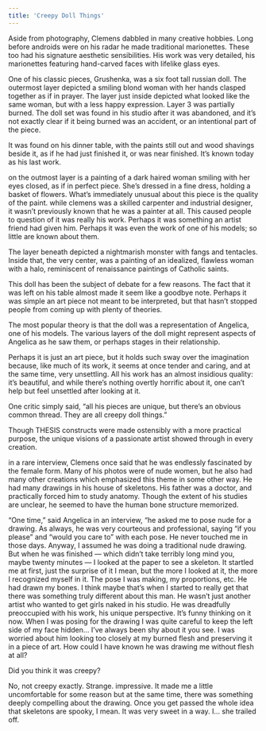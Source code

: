 ```yaml
---
title: 'Creepy Doll Things'
---
```


Aside from photography, Clemens dabbled in many creative hobbies. Long before androids were on his radar he made traditional marionettes.  These too had his signature aesthetic sensibilities. His work was very detailed, his marionettes featuring hand-carved faces with lifelike glass eyes.

One of his classic pieces, Grushenka, was a six foot tall russian doll. The outermost layer depicted a smiling blond woman with her hands clasped together as if in prayer. The layer just inside depicted what looked like the same woman, but with a less happy expression. Layer 3 was partially burned. The doll set was found in his studio after it was abandoned, and it’s not exactly clear if it being burned was an accident, or an intentional part of the piece.

It was found on his dinner table, with the paints still out and wood shavings beside it, as if he had just finished it, or was near finished. It’s known today as his last work.

on the outmost layer is a painting of a dark haired woman smiling with her eyes closed, as if in perfect piece. She’s dressed in a fine dress, holding a basket of flowers. What’s immediately unusual about this piece is the quality of the paint.  while clemens was a skilled carpenter and industrial designer, it wasn’t previously known that he was a painter at all. This caused people to question of it was really his work. Perhaps it was something an artist friend had given him. Perhaps it was even the work of one of his models; so little are known about them.

The layer beneath depicted a nightmarish monster with fangs and tentacles. Inside that, the very center, was a painting of an idealized, flawless woman with a halo, reminiscent of renaissance paintings of Catholic saints.

This doll has been the subject of debate for a few reasons. The fact that it was left on his table almost made it seem like a goodbye note. Perhaps it was simple an art piece not meant to be interpreted, but that hasn’t stopped people from coming up with plenty of theories. 

The most popular theory is that the doll was a representation of  Angelica, one of his models. The various layers of the doll might represent aspects of Angelica as he saw them, or perhaps stages in their relationship. 

Perhaps it is just an art piece, but it holds such sway over the imagination because, like much of its work, it seems at once tender and caring, and at the same time, very unsettling. All his work has an almost insidious quality: it’s beautiful, and while there’s nothing overtly horrific about it, one can’t help but feel unsettled after looking at it.

One critic simply said, “all his pieces are unique, but there’s an obvious common thread. They are all creepy doll things.”

Though THESIS constructs were made ostensibly with a more practical purpose, the unique visions of a passionate artist showed through in every creation.

in a rare interview, Clemens once said that he was endlessly fascinated by the female form. Many of his photos were of nude women, but he also had many other creations which emphasized this theme in some other way. He had many drawings in his house of skeletons. His father was a doctor, and practically forced him to study anatomy. Though the extent of his studies are unclear, he seemed to have the human bone structure memorized. 

“One time,” said Angelica in an interview, “he asked me to pose nude for a drawing. As always, he was very courteous and professional, saying “if you please” and “would you care to” with each pose. He never touched me in those days. Anyway, I assumed he was doing a traditional nude drawing. But when he was finished — which didn’t take terribly long mind you, maybe twenty minutes — I looked at the paper to see a skeleton. It startled me at first, just the surprise of it I mean, but the more I looked at it, the more I recognized myself in it. The pose I was making, my proportions, etc. He had drawn my bones.  I think maybe that’s when I started to really get that there was something truly different about this man. He wasn’t just another artist who wanted to get girls naked in his studio. He was dreadfully preoccupied with his work, his unique perspective. It’s funny thinking on it now. When I was posing for the drawing I was quite careful to keep the left side of my face hidden… I’ve always been shy about it you see. I was worried about him looking too closely at my burned flesh and preserving it in a piece of art. How could I have known he was drawing me without flesh at all?

Did you think it was creepy?

No, not creepy exactly. Strange. impressive. It made me a little uncomfortable for some reason but at the same time, there was something deeply compelling about the drawing. Once you get passed the whole idea that skeletons are spooky, I mean. It was very sweet in a way. I… she trailed off.